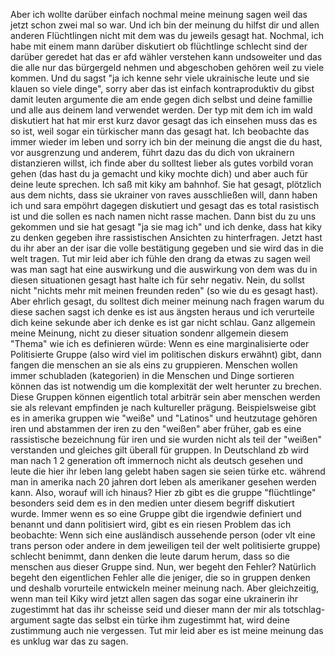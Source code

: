 Aber ich wollte darüber einfach nochmal meine meinung sagen weil das jetzt schon zwei mal so war. Und ich bin der meinung du hilfst dir und allen anderen Flüchtlingen nicht mit dem was du jeweils gesagt hat. Nochmal, ich habe mit einem mann darüber diskutiert ob flüchtlinge schlecht sind der darüber geredet hat das er afd wähler verstehen kann undsoweiter und das die alle nur das bürgergeld nehmen und abgeschoben gehören weil zu viele kommen. Und du sagst "ja ich kenne sehr viele ukrainische leute und sie klauen so viele dinge", sorry aber das ist einfach kontraproduktiv du gibst damit leuten argumente die am ende gegen dich selbst und deine famillie und alle aus deinem land verwendet werden. Der typ mit dem ich im wald diskutiert hat hat mir erst kurz davor gesagt das ich einsehen muss das es so ist, weil sogar ein türkischer mann das gesagt hat. Ich beobachte das immer wieder im leben und sorry ich bin der meinung die angst die du hast, vor ausgrenzung und anderem, führt dazu das du dich von ukrainern distanzieren willst, ich finde aber du solltest lieber als gutes vorbild voran gehen (das hast du ja gemacht und kiky mochte dich) und aber auch für deine leute sprechen. Ich saß mit kiky am bahnhof. Sie hat gesagt, plötzlich aus dem nichts, dass sie ukrainer von raves ausschließen will, dann haben ich und sara empöhrt dagegen diskutiert und gesagt das es total rasistisch ist und die sollen es nach namen nicht rasse machen. Dann bist du zu uns gekommen und sie hat gesagt "ja sie mag ich" und ich denke, dass hat kiky zu denken gegeben ihre rassistischen Ansichten zu hinterfragen. Jetzt hast du ihr aber an der isar die volle bestätigung gegeben und sie wird das in die welt tragen. Tut mir leid aber ich fühle den drang da etwas zu sagen weil was man sagt hat eine auswirkung und die auswirkung von dem was du in diesen situationen gesagt hast halte ich für sehr negativ. Nein, du sollst nicht "nichts mehr mit meinen freunden reden" (so wie du es gesagt hast). Aber ehrlich gesagt, du solltest dich meiner meinung nach fragen warum du diese sachen sagst ich denke es ist aus ängsten heraus und ich verurteile dich keine sekunde aber ich denke es ist gar nicht schlau. Ganz allgemein meine Meinung, nicht zu dieser situation sondenr allgemein diesem "Thema" wie ich es definieren würde: Wenn es eine marginalisierte oder Politisierte Gruppe (also wird viel im politischen diskurs erwähnt) gibt, dann fangen die menschen an sie als eins zu gruppieren. Menschen wollen immer schubladen (kategorien) in die Menschen und Dinge sortieren können das ist notwendig um die komplexität der welt herunter zu brechen. Diese Gruppen können eigentlich total arbiträr sein aber menschen werden sie als relevant empfinden je nach kultureller prägung. Beispielsweise gibt es in amerika gruppen wie "weiße" und "Latinos" und heutzutage gehören iren und abstammen der iren zu den "weißen" aber früher, gab es eine rassistische bezeichnung für iren und sie wurden nicht als teil der "weißen" verstanden und gleiches gilt überall für gruppen. In Deutschland zb wird man nach 1 2 generation oft immernoch nicht als deutsch gesehen und leute die hier ihr leben lang gelebt haben sagen sie seien türke etc. während man in amerika nach 20 jahren dort leben als amerikaner gesehen werden kann. Also, worauf will ich hinaus? Hier zb gibt es die gruppe "flüchtlinge" besonders seid dem es in den medien unter diesem begriff diskutiert wurde. Immer wenn es so eine Gruppe gibt die irgendwie definiert und benannt und dann politisiert wird, gibt es ein riesen Problem das ich beobachte: Wenn sich eine ausländisch aussehende person (oder vlt eine trans person oder andere in dem jeweiligen teil der welt politisierte gruppe) schlecht benimmt, dann denken die leute darum herum, dass so die menschen aus dieser Gruppe sind. Nun, wer begeht den Fehler? Natürlich begeht den eigentlichen Fehler alle die jeniger, die so in gruppen denken und deshalb vorurteile entwickeln meiner meinung nach. Aber gleichzeitig, wenn man teil Kiky wird jetzt allen sagen das sogar eine ukrainerin ihr zugestimmt hat das ihr scheisse seid und dieser mann der mir als totschlag-argument sagte das selbst ein türke ihm zugestimmt hat, wird deine zustimmung auch nie vergessen. Tut mir leid aber es ist meine meinung das es unklug war das zu sagen.